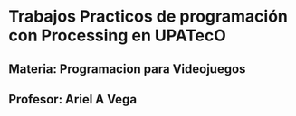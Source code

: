 # Trabajos Practicos de programación con Processing en UPATecO

## Materia: Programacion para Videojuegos
## Profesor: Ariel A Vega
